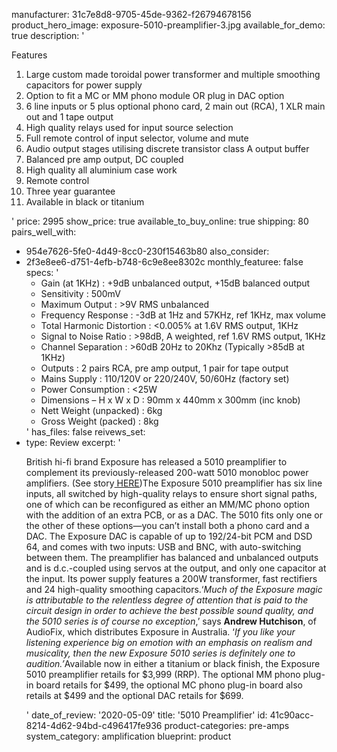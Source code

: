 manufacturer: 31c7e8d8-9705-45de-9362-f26794678156
product_hero_image: exposure-5010-preamplifier-3.jpg
available_for_demo: true
description: '<p>Features</p><ol><li>Large custom made toroidal power transformer and multiple smoothing capacitors for power supply</li><li>Option to fit a MC or MM phono module OR plug in DAC option</li><li>6 line inputs or 5 plus optional phono card, 2 main out (RCA), 1 XLR main out&nbsp;and 1 tape output</li><li>High quality relays used for input source selection</li><li>Full remote control of input selector, volume and mute</li><li>Audio output stages utilising discrete transistor class A output buffer</li><li>Balanced pre amp output, DC coupled</li><li>High quality all aluminium case work</li><li>Remote control</li><li>Three year guarantee</li><li>Available in black or titanium</li></ol>'
price: 2995
show_price: true
available_to_buy_online: true
shipping: 80
pairs_well_with:
  - 954e7626-5fe0-4d49-8cc0-230f15463b80
also_consider:
  - 2f3e8ee6-d751-4efb-b748-6c9e8ee8302c
monthly_featuree: false
specs: '<ul><li>Gain (at 1KHz) : +9dB unbalanced output, +15dB balanced output</li><li>Sensitivity : 500mV</li><li>Maximum Output : &gt;9V RMS unbalanced</li><li>Frequency Response : -3dB at 1Hz and 57KHz, ref 1KHz, max volume</li><li>Total Harmonic Distortion : &lt;0.005% at 1.6V RMS output, 1KHz</li><li>Signal to Noise Ratio : &gt;98dB, A weighted, ref 1.6V RMS output, 1KHz</li><li>Channel Separation : &gt;60dB 20Hz to 20Khz (Typically &gt;85dB at 1KHz)</li><li>Outputs : 2 pairs RCA, pre amp output, 1 pair for tape output</li><li>Mains Supply : 110/120V or 220/240V, 50/60Hz (factory set)</li><li>Power Consumption : &lt;25W</li><li>Dimensions – H x W x D : 90mm x 440mm x 300mm&nbsp;(inc knob)</li><li>Nett Weight (unpacked) : 6kg</li><li>Gross Weight (packed) : 8kg</li></ul>'
has_files: false
reivews_set:
  -
    type: Review
    excerpt: '<p>British hi-fi brand Exposure has released a 5010 preamplifier to complement its previously-released 200-watt 5010 monobloc power amplifiers. (See story<a href="https://www.avhub.com.au/news/hi-fi/exposure-5010-power-amplifier-499019" target="_blank" rel="noopener">&nbsp;HERE</a>)The Exposure 5010 preamplifier has six line inputs, all switched by high-quality relays to ensure short signal paths, one of which can be reconfigured as either an MM/MC phono option with the addition of an extra PCB, or as a DAC. The 5010 fits only one or the other of these options—you can’t install both a phono card and a DAC. The Exposure DAC is capable of up to 192/24-bit PCM and DSD 64, and comes with two inputs: USB and BNC, with auto-switching between them. The preamplifier has balanced and unbalanced outputs and is d.c.-coupled using servos at the output, and only one capacitor at the input. Its power supply features a 200W transformer, fast rectifiers and 24 high-quality smoothing capacitors.‘<em>Much of the Exposure magic is attributable to the relentless degree of attention that is paid to the circuit design in order to achieve the best possible sound quality, and the 5010 series is of course no exception</em>,’ says&nbsp;<strong>Andrew Hutchison</strong>, of AudioFix, which distributes Exposure in Australia. ‘<em>If you like your listening experience big on emotion with an emphasis on realism and musicality, then the new Exposure 5010 series is definitely one to audition.’</em>Available now in either a titanium or black finish, the Exposure 5010 preamplifier retails for $3,999 (RRP). The optional MM phono plug-in board retails for $499, the optional MC phono plug-in board also retails at $499 and the optional DAC retails for $699.&nbsp;&nbsp;</p>'
    date_of_review: '2020-05-09'
title: '5010 Preamplifier'
id: 41c90acc-8214-4d62-94bd-c496417fe936
product-categories: pre-amps
system_category: amplification
blueprint: product
